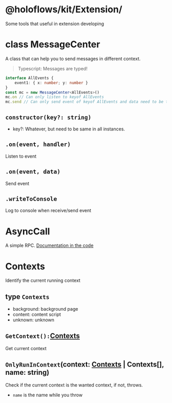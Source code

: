 # @holoflows/kit/Extension/

Some tools that useful in extension developing

# <a id="doc-messagecenter">class MessageCenter</a>

A class that can help you to send messages in different context.

> Typescript: Messages are typed!

```ts
interface AllEvents {
    event1: { x: number; y: number }
}
const mc = new MessageCenter<AllEvents>()
mc.on // Can only listen to keyof AllEvents
mc.send // Can only send event of keyof AllEvents and data need to be type AllEvents[key]
```

## <a id="doc-messagecenter-new">`constructor(key?: string)`</a>

-   key?: Whatever, but need to be same in all instances.

## <a id="doc-messagecenter-on">`.on(event, handler)`</a>

Listen to event

## <a id="doc-messagecenter-send">`.on(event, data)`</a>

Send event

## <a id="doc-messagecenter-writeToConsole">`.writeToConsole`</a>

Log to console when receive/send event

# <a id="doc-asynccall">AsyncCall</a>

A simple RPC. [Documentation in the code](../../src/Extension/Async-Call.ts)

# <a id="doc-contexts">Contexts</a>

Identify the current running context

## <a id="doc-contexts-contexts">type `Contexts`</a>

-   background: background page
-   content: content script
-   unknown: unknown

## <a id="doc-contexts-getcontext">`GetContext():`<a href="#doc-contexts-contexts">Contexts</a></a>

Get current context

## <a id="doc-contexts-onlyrunincontext">`OnlyRunInContext`(context: <a href="#doc-contexts-contexts">Contexts</a> | Contexts[], name: string)</a>

Check if the current context is the wanted context, if not, throws.

-   `name` is the name while you throw
